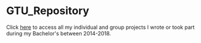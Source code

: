 # GTU_Repository

Click [here](https://github.com/p4lang/behavioral-model/blob/master/README.md) to access all my individual and group projects I wrote or took part during my Bachelor's between 2014-2018.
